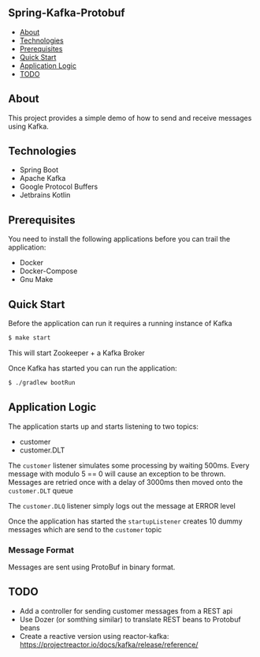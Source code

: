 ## Spring-Kafka-Protobuf
* [About](#about)
* [Technologies](#technologies)
* [Prerequisites](#prerequisites)
* [Quick Start](#quick-start)
* [Application Logic](#application-logic)
* [TODO](#todo)

## About
This project provides a simple demo of how to send and receive messages using Kafka.
	
## Technologies
* Spring Boot
* Apache Kafka
* Google Protocol Buffers
* Jetbrains Kotlin
	
## Prerequisites
You need to install the following applications before you can trail the application:
* Docker
* Docker-Compose
* Gnu Make
 
## Quick Start
Before the application can run it requires a running instance of Kafka

```bash
$ make start
```
This will start Zookeeper + a Kafka Broker

Once Kafka has started you can run the application:

```bash
$ ./gradlew bootRun
```

## Application Logic
The application starts up and starts listening to two topics:
* customer
* customer.DLT

The `customer` listener simulates some processing by waiting 500ms. 
Every message with modulo 5 == 0 will cause an exception to be thrown.
Messages are retried once with a delay of 3000ms then moved onto the `customer.DLT` queue

The `customer.DLQ` listener simply logs out the message at ERROR level

Once the application has started the `startupListener` creates 10 dummy messages which are send to the `customer` topic

### Message Format
Messages are sent using ProtoBuf in binary format.

## TODO
* Add a controller for sending customer messages from a REST api
* Use Dozer (or somthing similar) to translate REST beans to Protobuf beans
* Create a reactive version using reactor-kafka: https://projectreactor.io/docs/kafka/release/reference/
